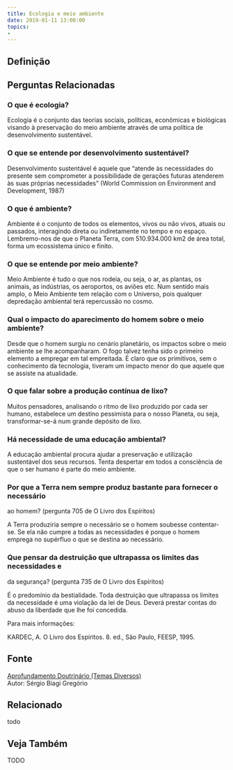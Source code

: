 ```yaml
---
title: Ecologia e meio ambiente
date: 2019-01-11 13:00:00
topics: 
- 
---
```


## Definição


## Perguntas Relacionadas

### O que é ecologia?
Ecologia é o conjunto das teorias sociais, políticas, econômicas e
biológicas visando à preservação do meio ambiente através de uma
política de desenvolvimento sustentável.

### O que se entende por desenvolvimento sustentável?
Desenvolvimento sustentável é aquele que “atende às necessidades do
presente sem comprometer a possibilidade de gerações futuras atenderem
às suas próprias necessidades” (World Commission on Environment and
Development, 1987)

### O que é ambiente?
Ambiente é o conjunto de todos os elementos, vivos ou não vivos, atuais
ou passados, interagindo direta ou indiretamente no tempo e no espaço.
Lembremo-nos de que o Planeta Terra, com 510.934.000 km2 de área total,
forma um ecossistema único e finito.

### O que se entende por meio ambiente?
Meio Ambiente é tudo o que nos rodeia, ou seja, o ar, as plantas, os
animais, as indústrias, os aeroportos, os aviões etc. Num sentido mais
amplo, o Meio Ambiente tem relação com o Universo, pois qualquer
depredação ambiental terá repercussão no cosmo.

### Qual o impacto do aparecimento do homem sobre o meio ambiente?
Desde que o homem surgiu no cenário planetário, os impactos sobre o meio
ambiente se lhe acompanharam. O fogo talvez tenha sido o primeiro
elemento a empregar em tal empreitada. É claro que os primitivos, sem o
conhecimento da tecnologia, tiveram um impacto menor do que aquele que
se assiste na atualidade.

### O que falar sobre a produção contínua de lixo?
Muitos pensadores, analisando o ritmo de lixo produzido por cada ser
humano, estabelece um destino pessimista para o nosso Planeta, ou seja,
transformar-se-á num grande depósito de lixo.

### Há necessidade de uma educação ambiental?
A educação ambiental procura ajudar a preservação e utilização
sustentável dos seus recursos. Tenta despertar em todos a consciência de
que o ser humano é parte do meio ambiente.

### Por que a Terra nem sempre produz bastante para fornecer o necessário
ao homem? (pergunta 705 de O Livro dos Espíritos)

A Terra produziria sempre o necessário se o homem soubesse contentar-se.
Se ela não cumpre a todas as necessidades é porque o homem emprega no
supérfluo o que se destina ao necessário.

### Que pensar da destruição que ultrapassa os limites das necessidades e
da segurança? (pergunta 735 de O Livro dos Espíritos)

É o predomínio da bestialidade. Toda destruição que ultrapassa os
limites da necessidade é uma violação da lei de Deus. Deverá prestar
contas do abuso da liberdade que lhe foi concedida.


Para mais informações:

KARDEC, A. O Livro dos Espíritos. 8. ed., São Paulo, FEESP, 1995.

## Fonte
[Aprofundamento Doutrinário (Temas Diversos)](https://sites.google.com/view/aprofundamentodoutrinario/ecologia-e-meio-ambiente)  
Autor: Sérgio Biagi Gregório



## Relacionado
todo

## Veja Também
TODO


